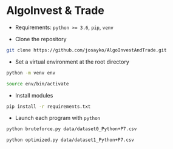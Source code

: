 # AlgoInvest & Trade

- Requirements: `python >= 3.6`, `pip`, `venv`

- Clone the repository

```bash
git clone https://github.com/josayko/AlgoInvestAndTrade.git
```

- Set a virtual environment at the root directory

```bash
python -m venv env
```

```bash
source env/bin/activate
```

- Install modules

```bash
pip install -r requirements.txt
```

- Launch each program with `python`

```bash
python bruteforce.py data/dataset0_Python+P7.csv
```

```bash
python optimized.py data/dataset1_Python+P7.csv
```
